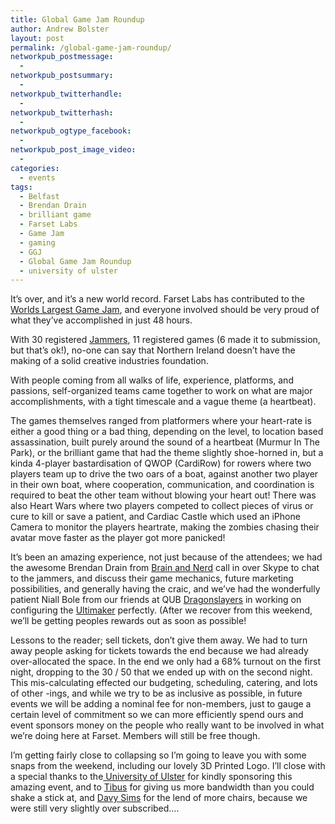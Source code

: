 ```yaml
---
title: Global Game Jam Roundup
author: Andrew Bolster
layout: post
permalink: /global-game-jam-roundup/
networkpub_postmessage:
  - 
networkpub_postsummary:
  - 
networkpub_twitterhandle:
  - 
networkpub_twitterhash:
  - 
networkpub_ogtype_facebook:
  - 
networkpub_post_image_video:
  - 
categories:
  - events
tags:
  - Belfast
  - Brendan Drain
  - brilliant game
  - Farset Labs
  - Game Jam
  - gaming
  - GGJ
  - Global Game Jam Roundup
  - university of ulster
---
```

It&#8217;s over, and it&#8217;s a new world record. Farset Labs has contributed to the [Worlds Largest Game Jam][1], and everyone involved should be very proud of what they&#8217;ve accomplished in just 48 hours.

With 30 registered [Jammers](http://globalgamejam.org/sites/2013/farset-labs/jammers), 11 registered games (6 made it to submission, but that&#8217;s ok!), no-one can say that Northern Ireland doesn&#8217;t have the making of a solid creative industries foundation.

With people coming from all walks of life, experience, platforms, and passions, self-organized teams came together to work on what are major accomplishments, with a tight timescale and a vague theme (a heartbeat).

The games themselves ranged from platformers where your heart-rate is either a good thing or a bad thing, depending on the level, to location based assassination, built purely around the sound of a heartbeat (Murmur In The Park), or the brilliant game that had the theme slightly shoe-horned in, but a kinda 4-player bastardisation of QWOP (CardiRow) for rowers where two players team up to drive the two oars of a boat, against another two player in their own boat, where cooperation, communication, and coordination is required to beat the other team without blowing your heart out! There was also Heart Wars where two players competed to collect pieces of virus or cure to kill or save a patient, and Cardiac Castle which used an iPhone Camera to monitor the players heartrate, making the zombies chasing their avatar move faster as the player got more panicked!

It&#8217;s been an amazing experience, not just because of the attendees; we had the awesome Brendan Drain from [Brain and Nerd](http://indiegamehq.com/screenshot/predestination-by-brain-and-nerd/) call in over Skype to chat to the jammers, and discuss their game mechanics, future marketing possibilities, and generally having the craic, and we&#8217;ve had the wonderfully patient Niall Bole from our friends at QUB [Dragonslayers](http://www.dragonslayers.org.uk/) in working on configuring the [Ultimaker](http://www.ultimaker.com/) perfectly. (After we recover from this weekend, we&#8217;ll be getting peoples rewards out as soon as possible!

Lessons to the reader; sell tickets, don&#8217;t give them away. We had to turn away people asking for tickets towards the end because we had already over-allocated the space. In the end we only had a 68% turnout on the first night, dropping to the 30 / 50 that we ended up with on the second night. This mis-calculating effected our budgeting, scheduling, catering, and lots of other -ings, and while we try to be as inclusive as possible, in future events we will be adding a nominal fee for non-members, just to gauge a certain level of commitment so we can more efficiently spend ours and event sponsors money on the people who really want to be involved in what we&#8217;re doing here at Farset. Members will still be free though.

I&#8217;m getting fairly close to collapsing so I&#8217;m going to leave you with some snaps from the weekend, including our lovely 3D Printed Logo. I&#8217;ll close with a special thanks to the[ University of Ulster](http://www.ulster.ac.uk/) for kindly sponsoring this amazing event, and to [Tibus](http://www.tibusconnect.com/) for giving us more bandwidth than you could shake a stick at, and [Davy Sims](http://wimps.tv/profile/30) for the lend of more chairs, because we were still very slightly over subscribed&#8230;.



 [1]: http://globalgamejam.org/status "Media Assets"

